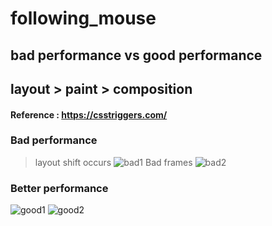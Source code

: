 # following_mouse
## bad performance vs good performance
## layout > paint > composition
#### Reference : https://csstriggers.com/

### Bad performance
> layout shift occurs
![bad1](https://user-images.githubusercontent.com/50979090/108691534-7bd81100-7560-11eb-98ce-c69c380841ca.PNG)
> Bad frames
![bad2](https://user-images.githubusercontent.com/50979090/108691547-80042e80-7560-11eb-9901-19104077735b.PNG)

### Better performance
![good1](https://user-images.githubusercontent.com/50979090/108691554-82668880-7560-11eb-8ea5-0cda8c759560.PNG)
![good2](https://user-images.githubusercontent.com/50979090/108691566-84304c00-7560-11eb-9a60-b41124343cee.PNG)

